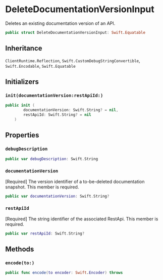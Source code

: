 # DeleteDocumentationVersionInput

Deletes an existing documentation version of an API.

``` swift
public struct DeleteDocumentationVersionInput: Swift.Equatable 
```

## Inheritance

`ClientRuntime.Reflection`, `Swift.CustomDebugStringConvertible`, `Swift.Encodable`, `Swift.Equatable`

## Initializers

### `init(documentationVersion:restApiId:)`

``` swift
public init (
        documentationVersion: Swift.String? = nil,
        restApiId: Swift.String? = nil
    )
```

## Properties

### `debugDescription`

``` swift
public var debugDescription: Swift.String 
```

### `documentationVersion`

\[Required\] The version identifier of a to-be-deleted documentation snapshot.
This member is required.

``` swift
public var documentationVersion: Swift.String?
```

### `restApiId`

\[Required\] The string identifier of the associated RestApi.
This member is required.

``` swift
public var restApiId: Swift.String?
```

## Methods

### `encode(to:)`

``` swift
public func encode(to encoder: Swift.Encoder) throws 
```
